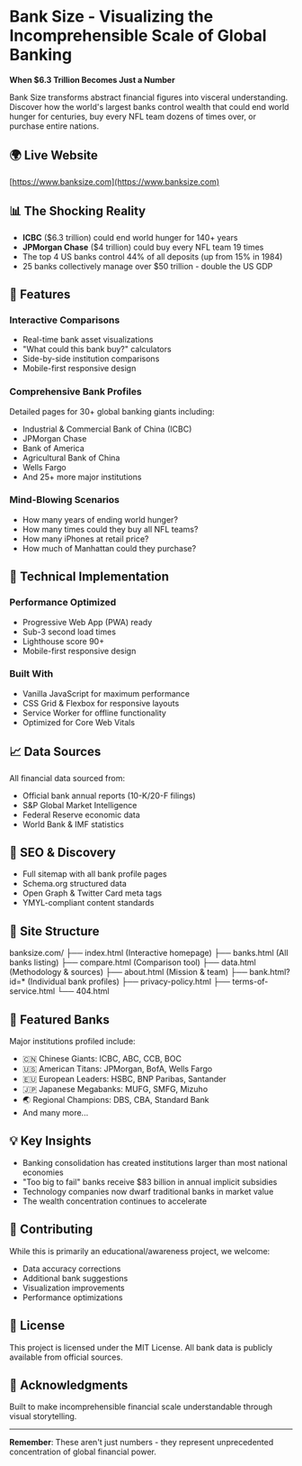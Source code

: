 # Bank Size - Visualizing the Incomprehensible Scale of Global Banking

**When $6.3 Trillion Becomes Just a Number**

Bank Size transforms abstract financial figures into visceral understanding. Discover how the world's largest banks control wealth that could end world hunger for centuries, buy every NFL team dozens of times over, or purchase entire nations.

## 🌍 Live Website
[https://www.banksize.com](https://www.banksize.com)

## 📊 The Shocking Reality

- **ICBC** ($6.3 trillion) could end world hunger for 140+ years
- **JPMorgan Chase** ($4 trillion) could buy every NFL team 19 times
- The top 4 US banks control 44% of all deposits (up from 15% in 1984)
- 25 banks collectively manage over $50 trillion - double the US GDP

## 🚀 Features

### Interactive Comparisons
- Real-time bank asset visualizations
- "What could this bank buy?" calculators
- Side-by-side institution comparisons
- Mobile-first responsive design

### Comprehensive Bank Profiles
Detailed pages for 30+ global banking giants including:
- Industrial & Commercial Bank of China (ICBC)
- JPMorgan Chase
- Bank of America
- Agricultural Bank of China
- Wells Fargo
- And 25+ more major institutions

### Mind-Blowing Scenarios
- How many years of ending world hunger?
- How many times could they buy all NFL teams?
- How many iPhones at retail price?
- How much of Manhattan could they purchase?

## 📱 Technical Implementation

### Performance Optimized
- Progressive Web App (PWA) ready
- Sub-3 second load times
- Lighthouse score 90+
- Mobile-first responsive design

### Built With
- Vanilla JavaScript for maximum performance
- CSS Grid & Flexbox for responsive layouts
- Service Worker for offline functionality
- Optimized for Core Web Vitals

## 📈 Data Sources

All financial data sourced from:
- Official bank annual reports (10-K/20-F filings)
- S&P Global Market Intelligence
- Federal Reserve economic data
- World Bank & IMF statistics

## 🎯 SEO & Discovery

- Full sitemap with all bank profile pages
- Schema.org structured data
- Open Graph & Twitter Card meta tags
- YMYL-compliant content standards

## 🔗 Site Structure

banksize.com/
├── index.html (Interactive homepage)
├── banks.html (All banks listing)
├── compare.html (Comparison tool)
├── data.html (Methodology & sources)
├── about.html (Mission & team)
├── bank.html?id=* (Individual bank profiles)
├── privacy-policy.html
├── terms-of-service.html
└── 404.html

## 🏦 Featured Banks

Major institutions profiled include:
- 🇨🇳 Chinese Giants: ICBC, ABC, CCB, BOC
- 🇺🇸 American Titans: JPMorgan, BofA, Wells Fargo
- 🇪🇺 European Leaders: HSBC, BNP Paribas, Santander
- 🇯🇵 Japanese Megabanks: MUFG, SMFG, Mizuho
- 🌏 Regional Champions: DBS, CBA, Standard Bank
- And many more...

## 💡 Key Insights

- Banking consolidation has created institutions larger than most national economies
- "Too big to fail" banks receive $83 billion in annual implicit subsidies
- Technology companies now dwarf traditional banks in market value
- The wealth concentration continues to accelerate

## 🤝 Contributing

While this is primarily an educational/awareness project, we welcome:
- Data accuracy corrections
- Additional bank suggestions
- Visualization improvements
- Performance optimizations

## 📜 License

This project is licensed under the MIT License. All bank data is publicly available from official sources.

## 🙏 Acknowledgments

Built to make incomprehensible financial scale understandable through visual storytelling.

---

**Remember**: These aren't just numbers - they represent unprecedented concentration of global financial power.
